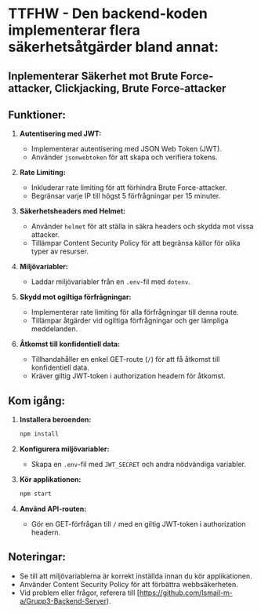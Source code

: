 # TTFHW - Den backend-koden implementerar flera säkerhetsåtgärder bland annat: 

## Inplementerar Säkerhet mot Brute Force-attacker, Clickjacking,  Brute Force-attacker


## Funktioner:

1. **Autentisering med JWT:**
   - Implementerar autentisering med JSON Web Token (JWT).
   - Använder `jsonwebtoken` för att skapa och verifiera tokens.

2. **Rate Limiting:**
   - Inkluderar rate limiting för att förhindra Brute Force-attacker.
   - Begränsar varje IP till högst 5 förfrågningar per 15 minuter.

3. **Säkerhetsheaders med Helmet:**
   - Använder `helmet` för att ställa in säkra headers och skydda mot vissa attacker.
   - Tillämpar Content Security Policy för att begränsa källor för olika typer av resurser.

4. **Miljövariabler:**
   - Laddar miljövariabler från en `.env`-fil med `dotenv`.

5. **Skydd mot ogiltiga förfrågningar:**
   - Implementerar rate limiting för alla förfrågningar till denna route.
   - Tillämpar åtgärder vid ogiltiga förfrågningar och ger lämpliga meddelanden.

6. **Åtkomst till konfidentiell data:**
   - Tillhandahåller en enkel GET-route (`/`) för att få åtkomst till konfidentiell data.
   - Kräver giltig JWT-token i authorization headern för åtkomst.

## Kom igång:

1. **Installera beroenden:**
   ```bash
   npm install
   ```

2. **Konfigurera miljövariabler:**
   - Skapa en `.env`-fil med `JWT_SECRET` och andra nödvändiga variabler.

3. **Kör applikationen:**
   ```bash
   npm start
   ```

4. **Använd API-routen:**
   - Gör en GET-förfrågan till `/` med en giltig JWT-token i authorization headern.

## Noteringar:
- Se till att miljövariablerna är korrekt inställda innan du kör applikationen.
- Använder Content Security Policy för att förbättra webbsäkerheten.
- Vid problem eller frågor, referera till [https://github.com/Ismail-m-a/Grupp3-Backend-Server).

